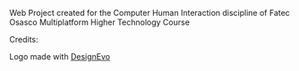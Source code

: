 Web Project created for the Computer Human Interaction discipline of Fatec Osasco Multiplatform Higher Technology Course

Credits:

<div>Logo made with <a href="https://www.designevo.com/pt/" title="Criador de Logótipos Online Grátis">DesignEvo</a></div>
